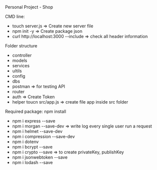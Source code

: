Personal Project - Shop

CMD line: 
+ touch server.js => Create new server file
+ npm init -y => Create package json
+ curl http://localhost:3000 --include => check all header information

Folder structure
+ controller
+ models
+ services
+ ultils
+ config
+ dbs
+ postman => for testing API
+ router
+ auth => Create Token
+ helper
toucn src/app.js => create file app inside src folder


Required package: npm install 
+ npm i express --save
+ npm i morgan --save-dev  => write log every single user run a request
+ npm i helmet --save-dev
+ npm i compression --save-dev 
+ npm i dotenv
+ npm i bcrypt --save
+ npm i crypto --save => to create privateKey, publishKey
+ npm i jsonwebtoken --save
+ npm i lodash --save